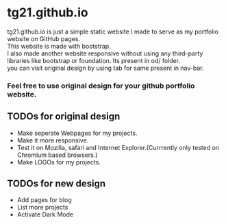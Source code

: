 # tg21.github.io
tg21.github.io is just a simple static website I made to serve as my portfolio website on GitHub pages. \
This website is made with bootstrap. \
I  also made another website responsive without using any third-party libraries like bootstrap or foundation. Its present in od/ folder. \
you can visit original design by using tab for same present in nav-bar.

### Feel free to use original design for your github portfolio website.

## TODOs for original design
- Make seperate Webpages for my projects.
- Make it more responsive.
- Test it on Mozilla, safari and Internet Explorer.(Currrently only tested on Chromium based browsers.)
- Make LOGOs for my projects.

## TODOs for new design
- Add pages for blog
- List more projects
- Activate Dark Mode